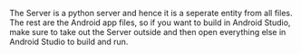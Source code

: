 The Server is a python server and hence it is a seperate entity from all files. The rest are the Android app files, so if you want to build in Android Studio,
make sure to take out the Server outside and then open everything else in Android Studio to build and run.
